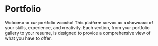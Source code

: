 # Portfolio
Welcome to our portfolio website! This platform serves as a showcase of your skills, experience, and creativity. Each section, from your portfolio gallery to your resume, is designed to provide a comprehensive view of what you have to offer.
